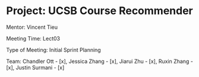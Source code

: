 # Project: UCSB Course Recommender

Mentor: Vincent Tieu

Meeting Time: Lect03

Type of Meeting: Initial Sprint Planning

Team: Chandler Ott - [x], Jessica Zhang - [x], Jiarui Zhu - [x], Ruxin Zhang - [x], Justin Surmani - [x]
